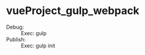 # vueProject_gulp_webpack

Debug:
  <br>
  <span style="margin-left:40px">Exec:  gulp</span>
  <br>
Publish:
  <br>
  <span style="margin-left:40px">Exec: gulp init</span>
